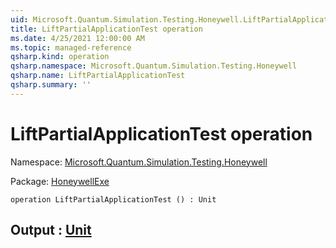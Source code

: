 ```yaml
---
uid: Microsoft.Quantum.Simulation.Testing.Honeywell.LiftPartialApplicationTest
title: LiftPartialApplicationTest operation
ms.date: 4/25/2021 12:00:00 AM
ms.topic: managed-reference
qsharp.kind: operation
qsharp.namespace: Microsoft.Quantum.Simulation.Testing.Honeywell
qsharp.name: LiftPartialApplicationTest
qsharp.summary: ''
---
```


# LiftPartialApplicationTest operation

Namespace: [Microsoft.Quantum.Simulation.Testing.Honeywell](xref:Microsoft.Quantum.Simulation.Testing.Honeywell)

Package: [HoneywellExe](https://nuget.org/packages/HoneywellExe)




```qsharp
operation LiftPartialApplicationTest () : Unit
```


## Output : [Unit](xref:microsoft.quantum.qsharp.valueliterals#unit-literal)

